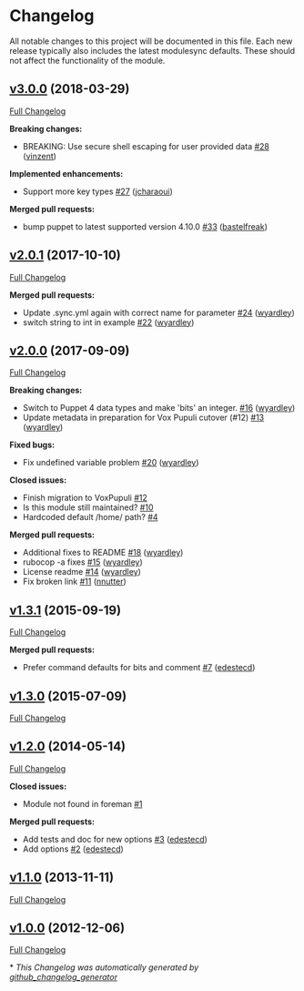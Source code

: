 # Changelog

All notable changes to this project will be documented in this file.
Each new release typically also includes the latest modulesync defaults.
These should not affect the functionality of the module.

## [v3.0.0](https://github.com/voxpupuli/puppet-ssh_keygen/tree/v3.0.0) (2018-03-29)

[Full Changelog](https://github.com/voxpupuli/puppet-ssh_keygen/compare/v2.0.1...v3.0.0)

**Breaking changes:**

- BREAKING: Use secure shell escaping for user provided data [\#28](https://github.com/voxpupuli/puppet-ssh_keygen/pull/28) ([vinzent](https://github.com/vinzent))

**Implemented enhancements:**

- Support more key types [\#27](https://github.com/voxpupuli/puppet-ssh_keygen/pull/27) ([jcharaoui](https://github.com/jcharaoui))

**Merged pull requests:**

- bump puppet to latest supported version 4.10.0 [\#33](https://github.com/voxpupuli/puppet-ssh_keygen/pull/33) ([bastelfreak](https://github.com/bastelfreak))

## [v2.0.1](https://github.com/voxpupuli/puppet-ssh_keygen/tree/v2.0.1) (2017-10-10)

[Full Changelog](https://github.com/voxpupuli/puppet-ssh_keygen/compare/v2.0.0...v2.0.1)

**Merged pull requests:**

- Update .sync.yml again with correct name for parameter [\#24](https://github.com/voxpupuli/puppet-ssh_keygen/pull/24) ([wyardley](https://github.com/wyardley))
- switch string to int in example [\#22](https://github.com/voxpupuli/puppet-ssh_keygen/pull/22) ([wyardley](https://github.com/wyardley))

## [v2.0.0](https://github.com/voxpupuli/puppet-ssh_keygen/tree/v2.0.0) (2017-09-09)

[Full Changelog](https://github.com/voxpupuli/puppet-ssh_keygen/compare/v1.3.1...v2.0.0)

**Breaking changes:**

- Switch to Puppet 4 data types and make 'bits' an integer.  [\#16](https://github.com/voxpupuli/puppet-ssh_keygen/pull/16) ([wyardley](https://github.com/wyardley))
- Update metadata in preparation for Vox Pupuli cutover \(\#12\) [\#13](https://github.com/voxpupuli/puppet-ssh_keygen/pull/13) ([wyardley](https://github.com/wyardley))

**Fixed bugs:**

- Fix undefined variable problem [\#20](https://github.com/voxpupuli/puppet-ssh_keygen/pull/20) ([wyardley](https://github.com/wyardley))

**Closed issues:**

- Finish migration to VoxPupuli [\#12](https://github.com/voxpupuli/puppet-ssh_keygen/issues/12)
- Is this module still maintained? [\#10](https://github.com/voxpupuli/puppet-ssh_keygen/issues/10)
- Hardcoded default /home/ path? [\#4](https://github.com/voxpupuli/puppet-ssh_keygen/issues/4)

**Merged pull requests:**

- Additional fixes to README [\#18](https://github.com/voxpupuli/puppet-ssh_keygen/pull/18) ([wyardley](https://github.com/wyardley))
- rubocop -a fixes [\#15](https://github.com/voxpupuli/puppet-ssh_keygen/pull/15) ([wyardley](https://github.com/wyardley))
- License readme [\#14](https://github.com/voxpupuli/puppet-ssh_keygen/pull/14) ([wyardley](https://github.com/wyardley))
- Fix broken link [\#11](https://github.com/voxpupuli/puppet-ssh_keygen/pull/11) ([nnutter](https://github.com/nnutter))

## [v1.3.1](https://github.com/voxpupuli/puppet-ssh_keygen/tree/v1.3.1) (2015-09-19)

[Full Changelog](https://github.com/voxpupuli/puppet-ssh_keygen/compare/v1.3.0...v1.3.1)

**Merged pull requests:**

- Prefer command defaults for bits and comment [\#7](https://github.com/voxpupuli/puppet-ssh_keygen/pull/7) ([edestecd](https://github.com/edestecd))

## [v1.3.0](https://github.com/voxpupuli/puppet-ssh_keygen/tree/v1.3.0) (2015-07-09)

[Full Changelog](https://github.com/voxpupuli/puppet-ssh_keygen/compare/v1.2.0...v1.3.0)

## [v1.2.0](https://github.com/voxpupuli/puppet-ssh_keygen/tree/v1.2.0) (2014-05-14)

[Full Changelog](https://github.com/voxpupuli/puppet-ssh_keygen/compare/v1.1.0...v1.2.0)

**Closed issues:**

- Module not found in foreman [\#1](https://github.com/voxpupuli/puppet-ssh_keygen/issues/1)

**Merged pull requests:**

- Add tests and doc for new options [\#3](https://github.com/voxpupuli/puppet-ssh_keygen/pull/3) ([edestecd](https://github.com/edestecd))
- Add options [\#2](https://github.com/voxpupuli/puppet-ssh_keygen/pull/2) ([edestecd](https://github.com/edestecd))

## [v1.1.0](https://github.com/voxpupuli/puppet-ssh_keygen/tree/v1.1.0) (2013-11-11)

[Full Changelog](https://github.com/voxpupuli/puppet-ssh_keygen/compare/v1.0.0...v1.1.0)

## [v1.0.0](https://github.com/voxpupuli/puppet-ssh_keygen/tree/v1.0.0) (2012-12-06)

[Full Changelog](https://github.com/voxpupuli/puppet-ssh_keygen/compare/38313a26e9186207b7e99560388285655ca2ebda...v1.0.0)



\* *This Changelog was automatically generated by [github_changelog_generator](https://github.com/skywinder/Github-Changelog-Generator)*